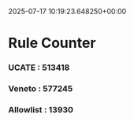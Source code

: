 2025-07-17 10:19:23.648250+00:00
# Rule Counter 
 ### UCATE : 513418

 ### Veneto : 577245

 ### Allowlist : 13930